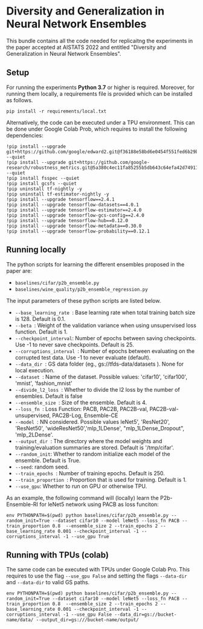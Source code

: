 # Diversity and Generalization in Neural Network Ensembles

This bundle contains all the code needed for replicaitng the experiments in the paper accepted at AISTATS 2022
and entitled "Diversity and Generalization in Neural Network Ensembles".


## Setup

For running the experiments **Python 3.7** or higher is required. Moreover, for running them locally, a requirements 
file is provided which can be installed as follows.

```
pip install -r requirements/local.txt
```

Alternatively, the code can be executed under a TPU environment. This can be done under Google Colab Prob, 
which requires to install the following dependencies:

```
!pip install --upgrade git+https://github.com/google/edward2.git@f36188e58bd6e0454f551fed6b29beded1b777ad --quiet
!pip install --upgrade git+https://github.com/google-research/robustness_metrics.git@5a380c4ec11fa85255b5db643c64efa42d749110 --quiet
!pip install fsspec --quiet
!pip install gcsfs --quiet
!pip uninstall tf-nightly -y
!pip uninstall tf-estimator-nightly -y
!pip install --upgrade tensorflow==2.4.1
!pip install --upgrade tensorflow-datasets==4.0.1
!pip install --upgrade tensorflow-estimator==2.4.0
!pip install --upgrade tensorflow-gcs-config==2.4.0
!pip install --upgrade tensorflow-hub==0.12.0
!pip install --upgrade tensorflow-metadata==0.30.0
!pip install --upgrade tensorflow-probability==0.12.1

```





## Running locally

The python scripts for learning the different ensembles proposed in the paper are:

- `baselines/cifar/p2b_ensemble.py`
- `baselines/wine_quality/p2b_ensemble_regression.py`


The input parameters of these python scripts are listed below.

- `--base_learning_rate `: Base learning rate when total training batch size is 128. Default is 0.1.
- `--beta `: Weight of the validation variance when using unsupervised loss function. Default is 1.
- `--checkpoint_interval`: Number of epochs between saving checkpoints. Use -1 to never save checkpoints. Default is 25.
- `--corruptions_interval `: Number of epochs between evaluating on the corrupted test data. Use -1 to never evaluate (default).
- `--data_dir `: GS data folder (eg., gs://tfds-data/datasets ). None for local execution.
- `--dataset `: Name of the dataset. Possible values: 'cifar10', 'cifar100', 'mnist', 'fashion_mnist'
- `--divide_l2_loss `: Whether to divide the l2 loss by the number of ensembles. Default is false
- `--ensemble_size `: Size of the ensemble. Default is 4.
- `--loss_fn `: Loss Function: PACB, PAC2B, PAC2B-val, PAC2B-val-unsupervised, PAC2B-Log, Ensemble-CE
- `--model `: NN considered. Possible values leNet5', 'ResNet20', 'ResNet50', 'wideResNet50','mlp_1LDense', "mlp_1LDense_Dropout", 'mlp_2LDense'.
- `--output_dir `: The directory where the model weights and training/evaluation summaries are stored. Default is '/tmp/cifar'.
- `--random_init`: Whether to random initialize each model of the ensemble. Default is True.
- `--seed`: random seed.
- `--train_epochs `: Number of training epochs. Default is 250.
- `--train_proportion `: Proportion that is used for training. Default is 1.
- `--use_gpu`: Whether to run on GPU or otherwise TPU.

As an example, the following command will (locally) learn the P2b-Ensemble-RI for leNet5 network using PACB as loss funciton:

```
env PYTHONPATH=$(pwd) python baselines/cifar/p2b_ensemble.py --random_init=True --dataset cifar10 --model leNet5 --loss_fn PACB --train_proportion 0.8  --ensemble_size 2 --train_epochs 2 --base_learning_rate 0.001 --checkpoint_interval -1 --corruptions_interval -1 --use_gpu True

```


## Running with TPUs (colab)

The same code can be executed with TPUs under Google Colab Pro. This requires to use the flag 
`--use_gpu False` and setting the flags `--data-dir`  and `--data-dir` to valid GS paths.

```
env PYTHONPATH=$(pwd) python baselines/cifar/p2b_ensemble.py --random_init=True --dataset cifar10 --model leNet5 --loss_fn PACB --train_proportion 0.8  --ensemble_size 2 --train_epochs 2 --base_learning_rate 0.001 --checkpoint_interval -1 --corruptions_interval -1 --use_gpu False --data_dir=gs://bucket-name/data/ --output_dir=gs:///bucket-name/output/
```
